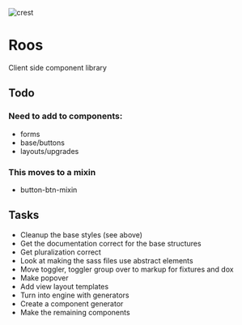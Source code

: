 
![crest](https://secure.gravatar.com/avatar/aa8ea677b07f626479fd280049b0e19f?s=75)

# Roos

Client side component library

## Todo

### Need to add to components:
- forms
- base/buttons
- layouts/upgrades

### This moves to a mixin
- button-btn-mixin

## Tasks
- Cleanup the base styles (see above)
- Get the documentation correct for the base structures
- Get pluralization correct
- Look at making the sass files use abstract elements
- Move toggler, toggler group over to markup for fixtures and dox
- Make popover
- Add view layout templates
- Turn into engine with generators
- Create a component generator
- Make the remaining components

